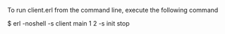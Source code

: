
To run client.erl from the command line, execute the following command

$ erl -noshell -s client main 1 2 -s init stop

